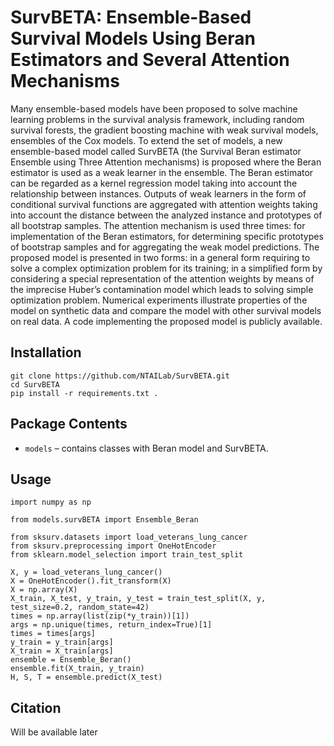# SurvBETA: Ensemble-Based Survival Models Using Beran Estimators and Several Attention Mechanisms

Many ensemble-based models have been proposed to solve machine learning problems in the survival analysis framework, including random survival forests, the gradient boosting machine with weak survival models, ensembles of the Cox models. To extend the set of models, a new ensemble-based model called SurvBETA (the Survival Beran estimator Ensemble using Three Attention mechanisms) is proposed where the Beran estimator is used as a weak learner in the ensemble. The Beran estimator can be regarded as a kernel regression model taking into account the relationship between instances. Outputs of weak learners in the form of conditional survival functions are aggregated with attention weights taking into account the distance between the analyzed instance and prototypes of all bootstrap samples. The attention mechanism is used three times: for implementation of the Beran estimators, for determining specific prototypes of bootstrap samples and for aggregating the weak model predictions. The proposed model is presented in two forms: in a general form requiring to solve a complex optimization problem for its training; in a simplified form by considering a special representation of the attention weights by means of the imprecise Huber’s contamination model which leads to solving simple optimization problem. Numerical experiments illustrate properties of the model on synthetic data and compare the model with other survival models on real data. A code implementing the proposed model is publicly available.

## Installation

```
git clone https://github.com/NTAILab/SurvBETA.git
cd SurvBETA
pip install -r requirements.txt .
```

## Package Contents


- `models` – contains classes with Beran model and SurvBETA.


## Usage

```
import numpy as np

from models.survBETA import Ensemble_Beran

from sksurv.datasets import load_veterans_lung_cancer
from sksurv.preprocessing import OneHotEncoder
from sklearn.model_selection import train_test_split

X, y = load_veterans_lung_cancer()
X = OneHotEncoder().fit_transform(X)
X = np.array(X)
X_train, X_test, y_train, y_test = train_test_split(X, y, test_size=0.2, random_state=42)
times = np.array(list(zip(*y_train))[1])
args = np.unique(times, return_index=True)[1]
times = times[args]
y_train = y_train[args]
X_train = X_train[args]
ensemble = Ensemble_Beran()
ensemble.fit(X_train, y_train)
H, S, T = ensemble.predict(X_test)
```

## Citation

Will be available later